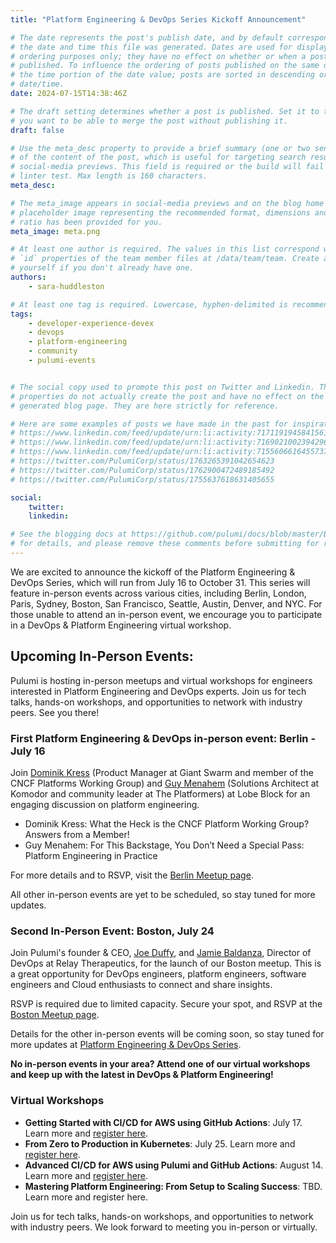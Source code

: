```yaml
---
title: "Platform Engineering & DevOps Series Kickoff Announcement"

# The date represents the post's publish date, and by default corresponds with
# the date and time this file was generated. Dates are used for display and
# ordering purposes only; they have no effect on whether or when a post is
# published. To influence the ordering of posts published on the same date, use
# the time portion of the date value; posts are sorted in descending order by
# date/time.
date: 2024-07-15T14:38:46Z

# The draft setting determines whether a post is published. Set it to true if
# you want to be able to merge the post without publishing it.
draft: false

# Use the meta_desc property to provide a brief summary (one or two sentences)
# of the content of the post, which is useful for targeting search results or
# social-media previews. This field is required or the build will fail the
# linter test. Max length is 160 characters.
meta_desc:

# The meta_image appears in social-media previews and on the blog home page. A
# placeholder image representing the recommended format, dimensions and aspect
# ratio has been provided for you.
meta_image: meta.png

# At least one author is required. The values in this list correspond with the
# `id` properties of the team member files at /data/team/team. Create a file for
# yourself if you don't already have one.
authors:
    - sara-huddleston

# At least one tag is required. Lowercase, hyphen-delimited is recommended.
tags:
    - developer-experience-devex
    - devops
    - platform-engineering
    - community
    - pulumi-events


# The social copy used to promote this post on Twitter and Linkedin. These
# properties do not actually create the post and have no effect on the
# generated blog page. They are here strictly for reference.

# Here are some examples of posts we have made in the past for inspiration:
# https://www.linkedin.com/feed/update/urn:li:activity:7171191945841561601
# https://www.linkedin.com/feed/update/urn:li:activity:7169021002394296320
# https://www.linkedin.com/feed/update/urn:li:activity:7155606616455737345
# https://twitter.com/PulumiCorp/status/1763265391042654623
# https://twitter.com/PulumiCorp/status/1762900472489185492
# https://twitter.com/PulumiCorp/status/1755637618631405655

social:
    twitter:
    linkedin:

# See the blogging docs at https://github.com/pulumi/docs/blob/master/BLOGGING.md
# for details, and please remove these comments before submitting for review.
---
```


We are excited to announce the kickoff of the Platform Engineering & DevOps Series, which will run from July 16 to October 31. This series will feature in-person events across various cities, including Berlin, London, Paris, Sydney, Boston, San Francisco, Seattle, Austin, Denver, and NYC. For those unable to attend an in-person event, we encourage you to participate in a DevOps & Platform Engineering virtual workshop.

<!--more-->

## Upcoming In-Person Events:

Pulumi is hosting in-person meetups and virtual workshops for engineers interested in Platform Engineering and DevOps experts. Join us for tech talks, hands-on workshops, and opportunities to network with industry peers. See you there!

### First Platform Engineering & DevOps in-person event: Berlin - July 16

Join [Dominik Kress](https://www.linkedin.com/in/dominik-kress-33a540174/) (Product Manager at Giant Swarm and member of the CNCF Platforms Working Group) and [Guy Menahem](https://www.linkedin.com/in/guy-menahem/) (Solutions Architect at Komodor and community leader at The Platformers) at Lobe Block for an engaging discussion on platform engineering.

- Dominik Kress: What the Heck is the CNCF Platform Working Group? Answers from a Member!
- Guy Menahem: For This Backstage, You Don’t Need a Special Pass: Platform Engineering in Practice

For more details and to RSVP, visit the [Berlin Meetup page](https://www.meetup.com/berlin-pulumi-user-group/events/301456990/).

All other in-person events are yet to be scheduled, so stay tuned for more updates.

### Second In-Person Event: Boston, July 24

Join Pulumi's founder & CEO, [Joe Duffy](https://www.linkedin.com/in/joejduffy/), and [Jamie Baldanza](https://www.linkedin.com/in/jbaldanza/), Director of DevOps at Relay Therapeutics, for the launch of our Boston meetup. This is a great opportunity for DevOps engineers, platform engineers, software engineers and Cloud enthusiasts to connect and share insights.

RSVP is required due to limited capacity. Secure your spot, and RSVP at the [Boston Meetup page](https://www.meetup.com/boston-pulumi-user-group/events/301985583/). 

Details for the other in-person events will be coming soon, so stay tuned for more updates at [Platform Engineering & DevOps Series](https://info.pulumi.com/platform-engineering-devops-series).

**No in-person events in your area? Attend one of our virtual workshops and keep up with the latest in DevOps & Platform Engineering!**

### Virtual Workshops

- **Getting Started with CI/CD for AWS using GitHub Actions**: July 17. Learn more and [register here](https://www.pulumi.com/resources/getting-started-with-ci-cd-aws-pulumi-github-actions/).
- **From Zero to Production in Kubernetes**: July 25. Learn more and [register here](https://www.pulumi.com/resources/from-zero-to-production-in-kubernetes/).
- **Advanced CI/CD for AWS using Pulumi and GitHub Actions**: August 14. Learn more and [register here](https://www.pulumi.com/resources/advanced-cicd-aws-pulumi-github-actions/).
- **Mastering Platform Engineering: From Setup to Scaling Success**: TBD. Learn more and register here.

Join us for tech talks, hands-on workshops, and opportunities to network with industry peers. We look forward to meeting you in-person or virtually.

